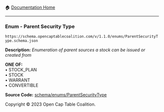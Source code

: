 :house: [Documentation Home](../../../README.md)

---

### Enum - Parent Security Type

`https://schema.opencaptablecoalition.com/v/1.1.0/enums/ParentSecurityType.schema.json`

**Description:** _Enumeration of parent sources a stock can be issued or created from_

**ONE OF:**</br>&bull; STOCK_PLAN </br>&bull; STOCK </br>&bull; WARRANT </br>&bull; CONVERTIBLE

**Source Code:** [schema/enums/ParentSecurityType](../../../../schema/enums/ParentSecurityType.schema.json)

Copyright © 2023 Open Cap Table Coalition.
